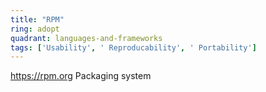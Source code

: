 ```yaml
---
title: "RPM"
ring: adopt
quadrant: languages-and-frameworks
tags: ['Usability', ' Reproducability', ' Portability']
---
```

https://rpm.org
Packaging system
